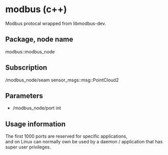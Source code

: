 # modbus (c++)

Modbus protocal wrapped from libmodbus-dev.

## Package, node name

modbus::modbus_node

## Subscription

/modbus_node/seam sensor_msgs::msg::PointCloud2

## Parameters

- /modbus_node/port int

## Usage information

The first 1000 ports are reserved for specific applications,  
and on Linux can normally own be used by a daemon / application that has super user privileges.